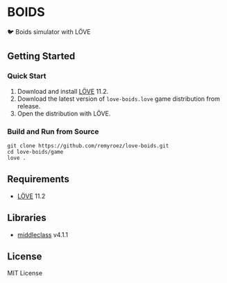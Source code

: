 # BOIDS

:bird: Boids simulator with LÖVE

## Getting Started

### Quick Start

1. Download and install [LÖVE](https://love2d.org/) 11.2.
1. Download the latest version of `love-boids.love` game distribution from release.
1. Open the distribution with LÖVE.

### Build and Run from Source

```
git clone https://github.com/remyroez/love-boids.git
cd love-boids/game
love .
```

## Requirements

- [LÖVE](https://love2d.org/) 11.2

## Libraries

- [middleclass](https://github.com/kikito/middleclass) v4.1.1

## License

MIT License
